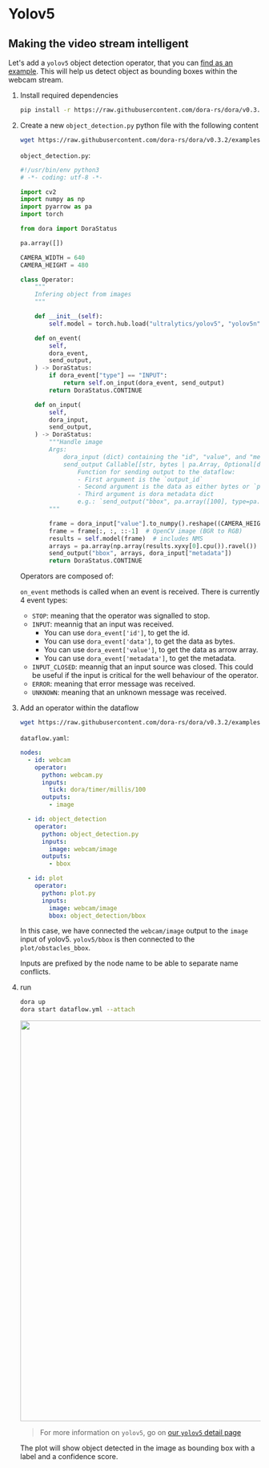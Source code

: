 # Yolov5

## Making the video stream intelligent

Let's add a `yolov5` object detection operator, that you can [find as an example](https://raw.githubusercontent.com/dora-rs/dora/v0.3.2/examples/python-operator-dataflow/object_detection.py). This will help us detect object as bounding boxes within the webcam stream.

1. Install required dependencies

   ```bash
   pip install -r https://raw.githubusercontent.com/dora-rs/dora/v0.3.2/examples/python-operator-dataflow/requirements.txt
   ```

2. Create a new `object_detection.py` python file with the following content

   ```bash
   wget https://raw.githubusercontent.com/dora-rs/dora/v0.3.2/examples/python-operator-dataflow/object_detection.py
   ```

   `object_detection.py`:

   ```python
   #!/usr/bin/env python3
   # -*- coding: utf-8 -*-

   import cv2
   import numpy as np
   import pyarrow as pa
   import torch

   from dora import DoraStatus

   pa.array([])

   CAMERA_WIDTH = 640
   CAMERA_HEIGHT = 480

   class Operator:
       """
       Infering object from images
       """

       def __init__(self):
           self.model = torch.hub.load("ultralytics/yolov5", "yolov5n")

       def on_event(
           self,
           dora_event,
           send_output,
       ) -> DoraStatus:
           if dora_event["type"] == "INPUT":
               return self.on_input(dora_event, send_output)
           return DoraStatus.CONTINUE

       def on_input(
           self,
           dora_input,
           send_output,
       ) -> DoraStatus:
           """Handle image
           Args:
               dora_input (dict) containing the "id", "value", and "metadata"
               send_output Callable[[str, bytes | pa.Array, Optional[dict]], None]:
                   Function for sending output to the dataflow:
                   - First argument is the `output_id`
                   - Second argument is the data as either bytes or `pa.Array`
                   - Third argument is dora metadata dict
                   e.g.: `send_output("bbox", pa.array([100], type=pa.uint8()), dora_event["metadata"])`
           """

           frame = dora_input["value"].to_numpy().reshape((CAMERA_HEIGHT, CAMERA_WIDTH, 3))
           frame = frame[:, :, ::-1]  # OpenCV image (BGR to RGB)
           results = self.model(frame)  # includes NMS
           arrays = pa.array(np.array(results.xyxy[0].cpu()).ravel())
           send_output("bbox", arrays, dora_input["metadata"])
           return DoraStatus.CONTINUE
   ```

   Operators are composed of:

   `on_event` methods is called when an event is received.
   There is currently 4 event types:

   - `STOP`: meaning that the operator was signalled to stop.
   - `INPUT`: meannig that an input was received.
     - You can use `dora_event['id']`, to get the id.
     - You can use `dora_event['data']`, to get the data as bytes.
     - You can use `dora_event['value']`, to get the data as arrow array.
     - You can use `dora_event['metadata']`, to get the metadata.
   - `INPUT_CLOSED`: meannig that an input source was closed. This could be useful if the input is critical for the well behaviour of the operator.
   - `ERROR`: meaning that error message was received.
   - `UNKNOWN`: meaning that an unknown message was received.

3. Add an operator within the dataflow

   ```bash
   wget https://raw.githubusercontent.com/dora-rs/dora/v0.3.2/examples/python-operator-dataflow/dataflow.yaml
   ```

   `dataflow.yaml`:

   ```yaml {10-16,23}
   nodes:
     - id: webcam
       operator:
         python: webcam.py
         inputs:
           tick: dora/timer/millis/100
         outputs:
           - image

     - id: object_detection
       operator:
         python: object_detection.py
         inputs:
           image: webcam/image
         outputs:
           - bbox

     - id: plot
       operator:
         python: plot.py
         inputs:
           image: webcam/image
           bbox: object_detection/bbox
   ```

   In this case, we have connected the `webcam/image` output to the `image` input of yolov5. `yolov5/bbox` is then connected to the `plot/obstacles_bbox`.

   Inputs are prefixed by the node name to be able to separate name conflicts.

4. run

   ```bash
   dora up
   dora start dataflow.yml --attach
   ```

   <p align="center">
       <img src="/img/webcam_yolov5.png" width="800"/>
   </p>

   > For more information on `yolov5`, go on [our `yolov5` detail page](/docs/nodes_operators/yolov5_op)

   The plot will show object detected in the image as bounding box with a label and a confidence score.
